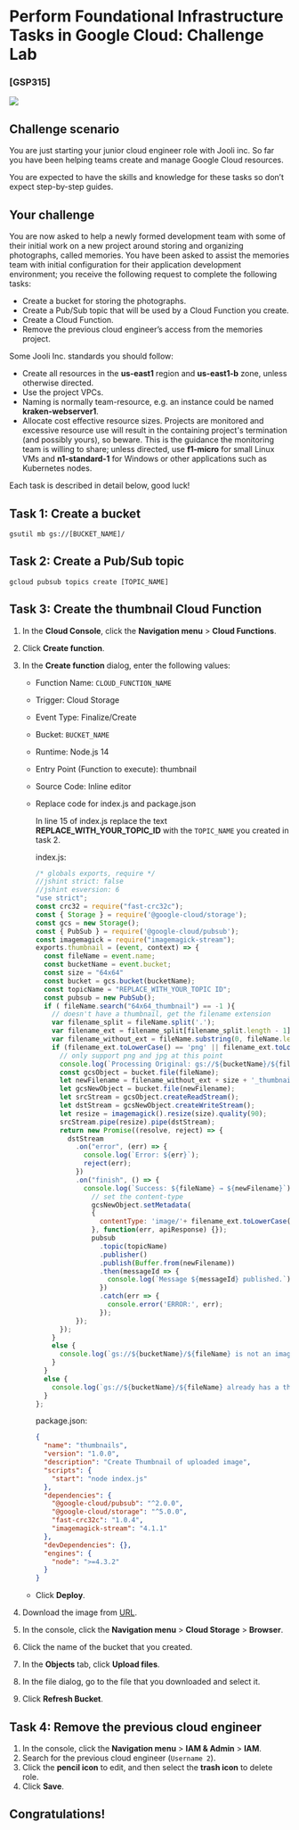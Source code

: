 # Perform Foundational Infrastructure Tasks in Google Cloud: Challenge Lab


### [GSP315]

![](https://cdn.qwiklabs.com/GMOHykaqmlTHiqEeQXTySaMXYPHeIvaqa2qHEzw6Occ%3D)


## Challenge scenario
You are just starting your junior cloud engineer role with Jooli inc. So far you have been helping teams create and manage Google Cloud resources.

You are expected to have the skills and knowledge for these tasks so don’t expect step-by-step guides.


## Your challenge
You are now asked to help a newly formed development team with some of their initial work on a new project around storing and organizing photographs, called memories. You have been asked to assist the memories team with initial configuration for their application development environment; you receive the following request to complete the following tasks:

- Create a bucket for storing the photographs.
- Create a Pub/Sub topic that will be used by a Cloud Function you create.
- Create a Cloud Function.
- Remove the previous cloud engineer’s access from the memories project.

Some Jooli Inc. standards you should follow:

- Create all resources in the **us-east1** region and **us-east1-b** zone, unless otherwise directed.
- Use the project VPCs.
- Naming is normally team-resource, e.g. an instance could be named **kraken-webserver1**.
- Allocate cost effective resource sizes. Projects are monitored and excessive resource use will result in the containing project's termination (and possibly yours), so beware. This is the guidance the monitoring team is willing to share; unless directed, use **f1-micro** for small Linux VMs and **n1-standard-1** for Windows or other applications such as Kubernetes nodes.

Each task is described in detail below, good luck!


## Task 1: Create a bucket

```
gsutil mb gs://[BUCKET_NAME]/
```


## Task 2: Create a Pub/Sub topic

```
gcloud pubsub topics create [TOPIC_NAME]
```


## Task 3: Create the thumbnail Cloud Function

1. In the **Cloud Console**, click the **Navigation menu** > **Cloud Functions**.
2. Click **Create function**.
3. In the **Create function** dialog, enter the following values:

    - Function Name: `CLOUD_FUNCTION_NAME`
    - Trigger: Cloud Storage
    - Event Type: Finalize/Create
    - Bucket: `BUCKET_NAME`
    - Runtime: Node.js 14
    - Entry Point (Function to execute): thumbnail
    - Source Code: Inline editor
    - Replace code for index.js and package.json

        In line 15 of index.js replace the text **REPLACE_WITH_YOUR_TOPIC_ID** with the `TOPIC_NAME` you created in task 2.

        index.js:

        ```JavaScript
        /* globals exports, require */
        //jshint strict: false
        //jshint esversion: 6
        "use strict";
        const crc32 = require("fast-crc32c");
        const { Storage } = require('@google-cloud/storage');
        const gcs = new Storage();
        const { PubSub } = require('@google-cloud/pubsub');
        const imagemagick = require("imagemagick-stream");
        exports.thumbnail = (event, context) => {
          const fileName = event.name;
          const bucketName = event.bucket;
          const size = "64x64"
          const bucket = gcs.bucket(bucketName);
          const topicName = "REPLACE_WITH_YOUR_TOPIC ID";
          const pubsub = new PubSub();
          if ( fileName.search("64x64_thumbnail") == -1 ){
            // doesn't have a thumbnail, get the filename extension
            var filename_split = fileName.split('.');
            var filename_ext = filename_split[filename_split.length - 1];
            var filename_without_ext = fileName.substring(0, fileName.length - filename_ext.length );
            if (filename_ext.toLowerCase() == 'png' || filename_ext.toLowerCase() == 'jpg'){
              // only support png and jpg at this point
              console.log(`Processing Original: gs://${bucketName}/${fileName}`);
              const gcsObject = bucket.file(fileName);
              let newFilename = filename_without_ext + size + '_thumbnail.' + filename_ext;
              let gcsNewObject = bucket.file(newFilename);
              let srcStream = gcsObject.createReadStream();
              let dstStream = gcsNewObject.createWriteStream();
              let resize = imagemagick().resize(size).quality(90);
              srcStream.pipe(resize).pipe(dstStream);
              return new Promise((resolve, reject) => {
                dstStream
                  .on("error", (err) => {
                    console.log(`Error: ${err}`);
                    reject(err);
                  })
                  .on("finish", () => {
                    console.log(`Success: ${fileName} → ${newFilename}`);
                      // set the content-type
                      gcsNewObject.setMetadata(
                      {
                        contentType: 'image/'+ filename_ext.toLowerCase()
                      }, function(err, apiResponse) {});
                      pubsub
                        .topic(topicName)
                        .publisher()
                        .publish(Buffer.from(newFilename))
                        .then(messageId => {
                          console.log(`Message ${messageId} published.`);
                        })
                        .catch(err => {
                          console.error('ERROR:', err);
                        });
                  });
              });
            }
            else {
              console.log(`gs://${bucketName}/${fileName} is not an image I can handle`);
            }
          }
          else {
            console.log(`gs://${bucketName}/${fileName} already has a thumbnail`);
          }
        };
        ```

        package.json:

        ```json
        {
          "name": "thumbnails",
          "version": "1.0.0",
          "description": "Create Thumbnail of uploaded image",
          "scripts": {
            "start": "node index.js"
          },
          "dependencies": {
            "@google-cloud/pubsub": "^2.0.0",
            "@google-cloud/storage": "^5.0.0",
            "fast-crc32c": "1.0.4",
            "imagemagick-stream": "4.1.1"
          },
          "devDependencies": {},
          "engines": {
            "node": ">=4.3.2"
          }
        }
        ```

    - Click **Deploy**.

4. Download the image from [URL](https://storage.googleapis.com/cloud-training/gsp315/map.jpg).
5. In the console, click the **Navigation menu** > **Cloud Storage** > **Browser**.
6. Click the name of the bucket that you created.
7. In the **Objects** tab, click **Upload files**.
8. In the file dialog, go to the file that you downloaded and select it.
9. Click **Refresh Bucket**.


## Task 4: Remove the previous cloud engineer

1. In the console, click the **Navigation menu** > **IAM & Admin** > **IAM**.
2. Search for the previous cloud engineer (`Username 2`).
3. Click the **pencil icon** to edit, and then select the **trash icon** to delete role.
4. Click **Save**.


## Congratulations!

